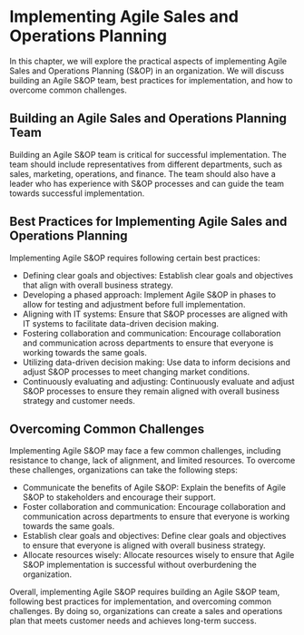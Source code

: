 Implementing Agile Sales and Operations Planning
================================================

In this chapter, we will explore the practical aspects of implementing Agile Sales and Operations Planning (S\&OP) in an organization. We will discuss building an Agile S\&OP team, best practices for implementation, and how to overcome common challenges.

Building an Agile Sales and Operations Planning Team
----------------------------------------------------

Building an Agile S\&OP team is critical for successful implementation. The team should include representatives from different departments, such as sales, marketing, operations, and finance. The team should also have a leader who has experience with S\&OP processes and can guide the team towards successful implementation.

Best Practices for Implementing Agile Sales and Operations Planning
-------------------------------------------------------------------

Implementing Agile S\&OP requires following certain best practices:

* Defining clear goals and objectives: Establish clear goals and objectives that align with overall business strategy.
* Developing a phased approach: Implement Agile S\&OP in phases to allow for testing and adjustment before full implementation.
* Aligning with IT systems: Ensure that S\&OP processes are aligned with IT systems to facilitate data-driven decision making.
* Fostering collaboration and communication: Encourage collaboration and communication across departments to ensure that everyone is working towards the same goals.
* Utilizing data-driven decision making: Use data to inform decisions and adjust S\&OP processes to meet changing market conditions.
* Continuously evaluating and adjusting: Continuously evaluate and adjust S\&OP processes to ensure they remain aligned with overall business strategy and customer needs.

Overcoming Common Challenges
----------------------------

Implementing Agile S\&OP may face a few common challenges, including resistance to change, lack of alignment, and limited resources. To overcome these challenges, organizations can take the following steps:

* Communicate the benefits of Agile S\&OP: Explain the benefits of Agile S\&OP to stakeholders and encourage their support.
* Foster collaboration and communication: Encourage collaboration and communication across departments to ensure that everyone is working towards the same goals.
* Establish clear goals and objectives: Define clear goals and objectives to ensure that everyone is aligned with overall business strategy.
* Allocate resources wisely: Allocate resources wisely to ensure that Agile S\&OP implementation is successful without overburdening the organization.

Overall, implementing Agile S\&OP requires building an Agile S\&OP team, following best practices for implementation, and overcoming common challenges. By doing so, organizations can create a sales and operations plan that meets customer needs and achieves long-term success.
